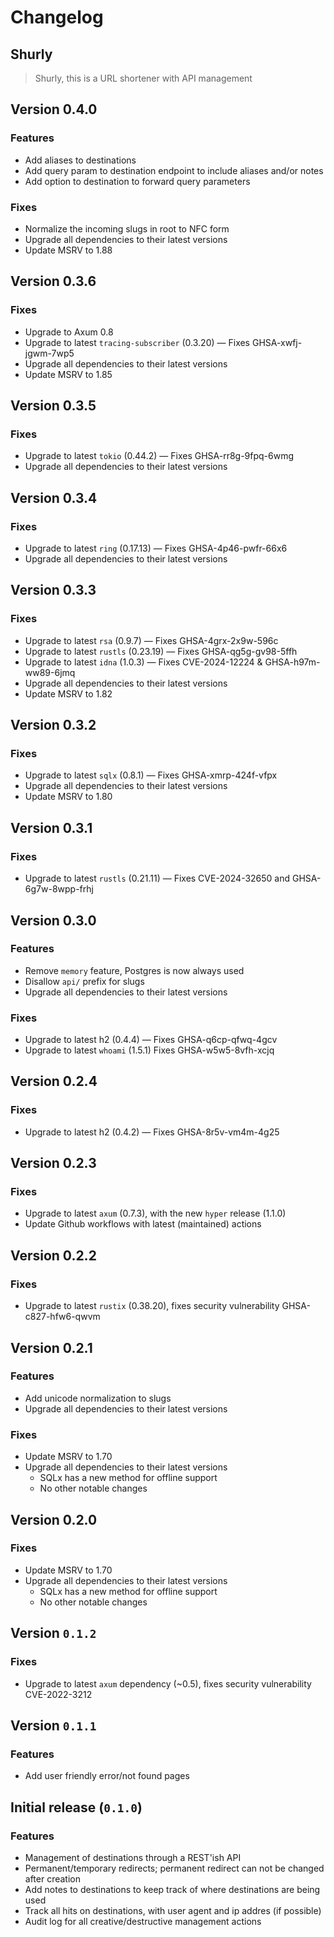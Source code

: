 # Changelog

## Shurly

> Shurly, this is a URL shortener with API management

## Version 0.4.0

### Features

-   Add aliases to destinations
-   Add query param to destination endpoint to include aliases and/or notes
-   Add option to destination to forward query parameters

### Fixes

-   Normalize the incoming slugs in root to NFC form
-   Upgrade all dependencies to their latest versions
-   Update MSRV to 1.88

## Version 0.3.6

### Fixes

-   Upgrade to Axum 0.8
-   Upgrade to latest `tracing-subscriber` (0.3.20) — Fixes GHSA-xwfj-jgwm-7wp5
-   Upgrade all dependencies to their latest versions
-   Update MSRV to 1.85

## Version 0.3.5

### Fixes

-   Upgrade to latest `tokio` (0.44.2) — Fixes GHSA-rr8g-9fpq-6wmg
-   Upgrade all dependencies to their latest versions

## Version 0.3.4

### Fixes

-   Upgrade to latest `ring` (0.17.13) — Fixes GHSA-4p46-pwfr-66x6
-   Upgrade all dependencies to their latest versions

## Version 0.3.3

### Fixes

-   Upgrade to latest `rsa` (0.9.7) — Fixes GHSA-4grx-2x9w-596c
-   Upgrade to latest `rustls` (0.23.19) — Fixes GHSA-qg5g-gv98-5ffh
-   Upgrade to latest `idna` (1.0.3) — Fixes CVE-2024-12224 & GHSA-h97m-ww89-6jmq
-   Upgrade all dependencies to their latest versions
-   Update MSRV to 1.82

## Version 0.3.2

### Fixes

-   Upgrade to latest `sqlx` (0.8.1) — Fixes GHSA-xmrp-424f-vfpx
-   Upgrade all dependencies to their latest versions
-   Update MSRV to 1.80

## Version 0.3.1

### Fixes

-   Upgrade to latest `rustls` (0.21.11) — Fixes CVE-2024-32650 and GHSA-6g7w-8wpp-frhj

## Version 0.3.0

### Features

-   Remove `memory` feature, Postgres is now always used
-   Disallow `api/` prefix for slugs
-   Upgrade all dependencies to their latest versions

### Fixes

-   Upgrade to latest h2 (0.4.4) — Fixes GHSA-q6cp-qfwq-4gcv
-   Upgrade to latest `whoami` (1.5.1) Fixes GHSA-w5w5-8vfh-xcjq

## Version 0.2.4

### Fixes

-   Upgrade to latest h2 (0.4.2) — Fixes GHSA-8r5v-vm4m-4g25

## Version 0.2.3

### Fixes

-   Upgrade to latest `axum` (0.7.3), with the new `hyper` release (1.1.0)
-   Update Github workflows with latest (maintained) actions

## Version 0.2.2

### Fixes

-   Upgrade to latest `rustix` (0.38.20), fixes security vulnerability GHSA-c827-hfw6-qwvm

## Version 0.2.1

### Features

-   Add unicode normalization to slugs
-   Upgrade all dependencies to their latest versions

### Fixes

-   Update MSRV to 1.70
-   Upgrade all dependencies to their latest versions
    -   SQLx has a new method for offline support
    -   No other notable changes

## Version 0.2.0

### Fixes

-   Update MSRV to 1.70
-   Upgrade all dependencies to their latest versions
    -   SQLx has a new method for offline support
    -   No other notable changes

## Version `0.1.2`

### Fixes

-   Upgrade to latest `axum` dependency (~0.5), fixes security vulnerability CVE-2022-3212

## Version `0.1.1`

### Features

-   Add user friendly error/not found pages

## Initial release (`0.1.0`)

### Features

-   Management of destinations through a REST'ish API
-   Permanent/temporary redirects; permanent redirect can not be changed after creation
-   Add notes to destinations to keep track of where destinations are being used
-   Track all hits on destinations, with user agent and ip addres (if possible)
-   Audit log for all creative/destructive management actions
